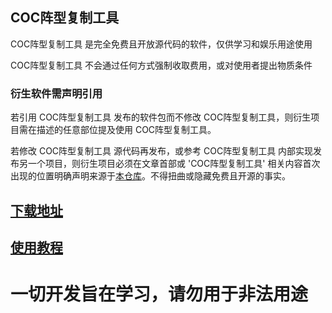 COC阵型复制工具
---

COC阵型复制工具 是完全免费且开放源代码的软件，仅供学习和娱乐用途使用

COC阵型复制工具 不会通过任何方式强制收取费用，或对使用者提出物质条件

### 衍生软件需声明引用
若引用 COC阵型复制工具 发布的软件包而不修改 COC阵型复制工具，则衍生项目需在描述的任意部位提及使用 COC阵型复制工具。

若修改 COC阵型复制工具 源代码再发布，或参考 COC阵型复制工具 内部实现发布另一个项目，则衍生项目必须在文章首部或 'COC阵型复制工具' 相关内容首次出现的位置明确声明来源于[本仓库](https://github.com/atigger/COC-Helper)。不得扭曲或隐藏免费且开源的事实。

## [下载地址](https://github.com/atigger/COC-Helper/releases/tag/2.0)

## [使用教程](https://www.bilibili.com/video/BV1o84y1L75f)

# 一切开发旨在学习，请勿用于非法用途
